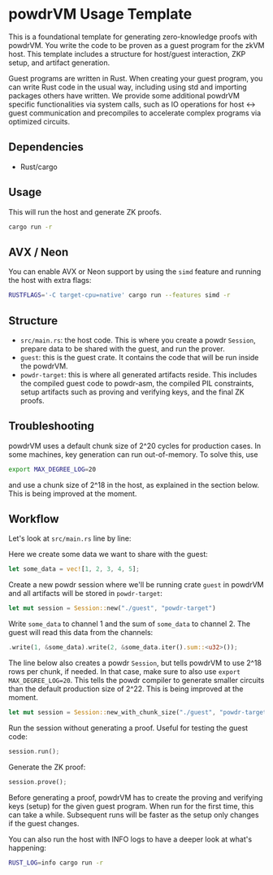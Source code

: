 # powdrVM Usage Template

This is a foundational template for generating zero-knowledge proofs with powdrVM. You write the code to be proven as a guest program for the zkVM host. This template includes a structure for host/guest interaction, ZKP setup, and artifact generation.

Guest programs are written in Rust. When creating your guest program, you can write Rust code in the usual way, including using std and importing packages others have written. We provide some additional powdrVM specific functionalities via system calls, such as IO operations for host <-> guest communication and precompiles to accelerate complex programs via optimized circuits.

## Dependencies

- Rust/cargo

## Usage

This will run the host and generate ZK proofs.

```bash
cargo run -r
```

## AVX / Neon

You can enable AVX or Neon support by using the `simd` feature and running the host with extra flags:

```bash
RUSTFLAGS='-C target-cpu=native' cargo run --features simd -r
```

## Structure

- `src/main.rs`: the host code. This is where you create a powdr `Session`, prepare data to be shared with the guest, and run the prover.
- `guest`: this is the guest crate. It contains the code that will be run inside the powdrVM.
- `powdr-target`: this is where all generated artifacts reside. This includes the compiled guest code to powdr-asm, the compiled PIL constraints, setup artifacts such as proving and verifying keys, and the final ZK proofs.

## Troubleshooting

powdrVM uses a default chunk size of 2^20 cycles for production cases. In some machines, key generation can run out-of-memory. To solve this, use

```bash
export MAX_DEGREE_LOG=20
```

and use a chunk size of 2^18 in the host, as explained in the section below.
This is being improved at the moment.

## Workflow

Let's look at `src/main.rs` line by line:

Here we create some data we want to share with the guest:

```rust
let some_data = vec![1, 2, 3, 4, 5];
```

Create a new powdr session where we'll be running crate `guest` in powdrVM
and all artifacts will be stored in `powdr-target`:

```rust
let mut session = Session::new("./guest", "powdr-target")
```

Write `some_data` to channel 1 and the sum of `some_data` to channel 2.
The guest will read this data from the channels:

```rust
.write(1, &some_data).write(2, &some_data.iter().sum::<u32>());
```

The line below also creates a powdr `Session`, but tells powdrVM to use 2^18 rows
per chunk, if needed. In that case, make sure to also use `export MAX_DEGREE_LOG=20`.
This tells the powdr compiler to generate smaller circuits than the default production
size of 2^22. This is being improved at the moment.

```rust
let mut session = Session::new_with_chunk_size("./guest", "powdr-target", 18)
```

Run the session without generating a proof. Useful for testing the guest code:

```rust
session.run();
```

Generate the ZK proof:

```rust
session.prove();
```

Before generating a proof, powdrVM has to create the proving and verifying keys (setup) for the given guest program. When run for the first time, this can take a while. Subsequent runs will be faster as the setup only changes if the guest changes.

You can also run the host with INFO logs to have a deeper look at what's happening:

```bash
RUST_LOG=info cargo run -r
```
